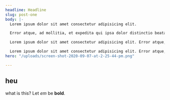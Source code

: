 ```yaml
---
headline: Headline
slug: post-one
body: |-
  Lorem ipsum dolor sit amet consectetur adipisicing elit.

  Error atque, ad mollitia, et expedita qui ipsa dolor distinctio beatae facilis dolores. Facilis delectus laboriosam repellendus ad.

  Lorem ipsum dolor sit amet consectetur adipisicing elit. Error atque, ad mollitia, et expedita qui ipsa dolor distinctio beatae facilis dolores. Facilis delectus laboriosam repellendus ad.

  Lorem ipsum dolor sit amet consectetur adipisicing elit. Error atque, ad mollitia, et expedita qui ipsa dolor distinctio beatae facilis dolores. Facilis delectus laboriosam repellendus ad.
hero: "/uploads/screen-shot-2020-09-07-at-2-25-44-pm.png"

---
```

## heu

what is this? Let _em_ be **bold**. 